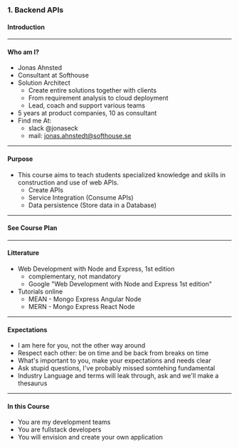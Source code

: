 ### 1. Backend APIs
#### Introduction

---
#### Who am I?

* Jonas Ahnsted
* Consultant at Softhouse
* Solution Architect
  * Create entire solutions together with clients
  * From requirement analysis to cloud deployment
  * Lead, coach and support various teams
* 5 years at product companies, 10 as consultant
* Find me At:
  * slack @jonaseck
  * mail: jonas.ahnstedt@softhouse.se

---
#### Purpose
* This course aims to teach students specialized knowledge and skills in construction and use of web APIs.
  * Create APIs
  * Service Integration (Consume APIs)
  * Data persistence (Store data in a Database)

---
#### See Course Plan

---
#### Litterature

* Web Development with Node and Express, 1st edition
  * complementary, not mandatory
  * Google "Web Development with Node and Express 1st edition"
* Tutorials online
  * MEAN - Mongo Express Angular Node
  * MERN - Mongo Express React Node

---
#### Expectations
* I am here for you, not the other way around
* Respect each other: be on time and be back from breaks on time
* What's important to you, make your expectations and needs clear
* Ask stupid questions, I've probably missed somtehing fundamental
* Industry Language and terms will leak through, ask and we'll make a thesaurus

---
#### In this Course
* You are my development teams
* You are fullstack developers
* You will envision and create your own application
